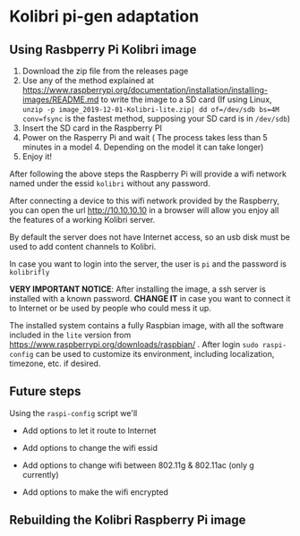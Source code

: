 # Kolibri pi-gen adaptation



## Using Rasbperry Pi Kolibri image

1. Download the zip file from the releases page
2. Use any of the method explained at https://www.raspberrypi.org/documentation/installation/installing-images/README.md to write the image to a SD card (If using Linux, `unzip -p image_2019-12-01-Kolibri-lite.zip| dd of=/dev/sdb bs=4M conv=fsync` is the fastest method, supposing your SD card is in `/dev/sdb`)
3. Insert the SD card in the Raspberry PI
4. Power on the Rasperry Pi and wait ( The process takes less than 5 minutes in a model 4. Depending on the model it can take longer)
5. Enjoy it!



After following the above steps the Raspberry Pi will provide a wifi network named under the essid `kolibri` without any password.

After connecting a device to this wifi network provided by the Raspberry, you can open the url http://10.10.10.10 in a browser will allow you enjoy all the features of a working Kolibri server.

By default the server does not have Internet access, so an usb disk must be used to add content channels to Kolibri.

In case you want to login into the server, the user is `pi` and the password is `kolibrifly`

**VERY IMPORTANT NOTICE**: After installing the image, a ssh server is installed with a known password. **CHANGE IT** in case you want to connect it to Internet or be used by people who could mess it up.



The installed system contains a fully Raspbian image, with all the software included in the `lite` version from https://www.raspberrypi.org/downloads/raspbian/ . After login `sudo raspi-config` can be used to customize its environment, including localization, timezone, etc. if desired.



## Future steps

Using the `raspi-config` script we'll

- Add options to let it route to Internet

- Add options to change the wifi essid

- Add options to change wifi between 802.11g & 802.11ac (only g currently)

- Add options to make the wifi encrypted



## Rebuilding the Kolibri Raspberry Pi image
